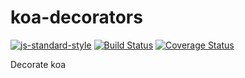 # koa-decorators
[![js-standard-style](https://img.shields.io/badge/code%20style-standard-brightgreen.svg)](http://standardjs.com/)
[![Build Status](https://travis-ci.org/DavidCai1993/koa-decorators.svg?branch=master)](https://travis-ci.org/DavidCai1993/koa-decorators)
[![Coverage Status](https://coveralls.io/repos/github/DavidCai1993/koa-decorators/badge.svg?branch=master)](https://coveralls.io/github/DavidCai1993/koa-decorators?branch=master)

Decorate koa
